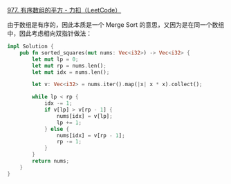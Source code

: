 [977. 有序数组的平方 - 力扣（LeetCode）](https://leetcode.cn/problems/squares-of-a-sorted-array/submissions/484957393/)



由于数组是有序的，因此本质是一个 Merge Sort 的意思，又因为是在同一个数组中，因此考虑相向双指针做法：

```rust
impl Solution {
    pub fn sorted_squares(mut nums: Vec<i32>) -> Vec<i32> {
        let mut lp = 0;
        let mut rp = nums.len();
        let mut idx = nums.len();

        let v: Vec<i32> = nums.iter().map(|x| x * x).collect();

        while lp < rp {
            idx -= 1;
            if v[lp] > v[rp - 1] {
                nums[idx] = v[lp];
                lp += 1;
            } else {
                nums[idx] = v[rp - 1];
                rp -= 1;
            }
        }
        return nums;
    }
}
```

